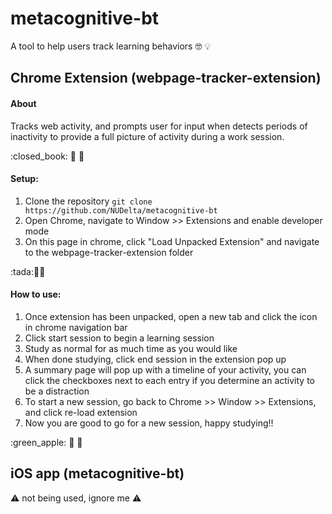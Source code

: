 # metacognitive-bt
A tool to help users track learning behaviors :nerd_face: :bulb:

## Chrome Extension (webpage-tracker-extension)

#### About
Tracks web activity, and prompts user for input when detects periods of inactivity to provide a full picture of activity during a work session. 

\:closed_book: :green_book: :blue_book: 

#### Setup:
1. Clone the repository `git clone https://github.com/NUDelta/metacognitive-bt`
2. Open Chrome, navigate to Window >> Extensions and enable developer mode
3. On this page in chrome, click "Load Unpacked Extension" and navigate to the webpage-tracker-extension folder

\:tada::tada::tada:

#### How to use:
1. Once extension has been unpacked, open a new tab and click the icon in chrome navigation bar
2. Click start session to begin a learning session
3. Study as normal for as much time as you would like
4. When done studying, click end session in the extension pop up
5. A summary page will pop up with a timeline of your activity, you can click the checkboxes next to each entry if you determine an activity to be a distraction
6. To start a new session, go back to Chrome >> Window >> Extensions, and click re-load extension
7. Now you are good to go for a new session, happy studying!! 

\:green_apple: :apple: :green_apple:



## iOS app (metacognitive-bt)

:warning: not being used, ignore me :warning: 
